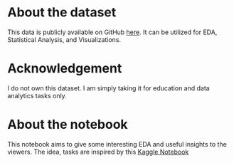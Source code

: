 # About the dataset
This data is publicly available on GitHub [here](https://github.com/nailson/ifood-data-business-analyst-test). It can be utilized for EDA, Statistical Analysis, and Visualizations.
# Acknowledgement
I do not own this dataset. I am simply taking it for education and data analytics tasks only.
# About the notebook
This notebook aims to give some interesting EDA and useful insights to the viewers. The idea, tasks are inspired by this [Kaggle Notebook](https://www.kaggle.com/code/jennifercrockett/marketing-analytics-eda-task-final)
